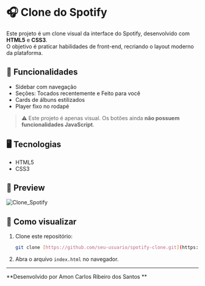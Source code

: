 # 🎧 Clone do Spotify

Este projeto é um clone visual da interface do Spotify, desenvolvido com **HTML5** e **CSS3**.  
O objetivo é praticar habilidades de front-end, recriando o layout moderno da plataforma.

## 📌 Funcionalidades

- Sidebar com navegação
- Seções: Tocados recentemente e Feito para você
- Cards de álbuns estilizados
- Player fixo no rodapé

> ⚠️ Este projeto é apenas visual. Os botões ainda **não possuem funcionalidades JavaScript**.

## 🖥️ Tecnologias

- HTML5
- CSS3

## 📸 Preview

![Clone_Spotify](https://github.com/user-attachments/assets/e0e31efe-c1cd-4365-bf7c-a043a1f53acb)

## 🚀 Como visualizar

1. Clone este repositório:
   ```bash
   git clone [https://github.com/seu-usuario/spotify-clone.git](https://github.com/AmonCarlos001/Clone_Spotify)
   ```
2. Abra o arquivo `index.html` no navegador.

---

**Desenvolvido por Amon Carlos Ribeiro dos Santos **
